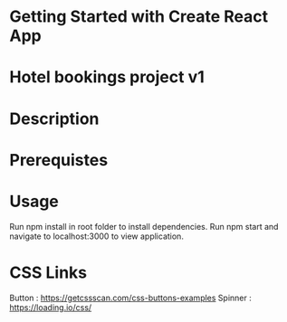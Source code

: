 # Getting Started with Create React App
# Hotel bookings project v1

# Description 

# Prerequistes

# Usage
Run npm install in root folder to install dependencies.
Run npm start and navigate to localhost:3000 to view application.

# CSS Links

Button : https://getcssscan.com/css-buttons-examples
Spinner : https://loading.io/css/

